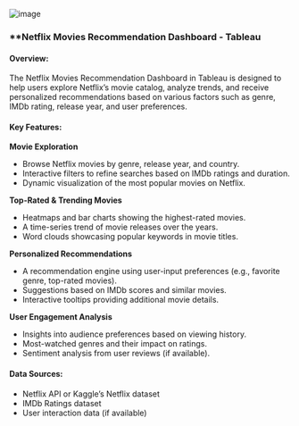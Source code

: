 ![image](https://github.com/user-attachments/assets/e964d36f-e28e-4910-b90c-d5c7882651d4)


### **Netflix Movies Recommendation Dashboard - Tableau  

#### **Overview:**  
The Netflix Movies Recommendation Dashboard in Tableau is designed to help users explore Netflix’s movie catalog, analyze trends, and receive personalized recommendations based on various factors such as genre, IMDb rating, release year, and user preferences.  

#### **Key Features:**  

**Movie Exploration**  
- Browse Netflix movies by genre, release year, and country.  
- Interactive filters to refine searches based on IMDb ratings and duration.  
- Dynamic visualization of the most popular movies on Netflix.  

**Top-Rated & Trending Movies**  
- Heatmaps and bar charts showing the highest-rated movies.  
- A time-series trend of movie releases over the years.  
- Word clouds showcasing popular keywords in movie titles.  

**Personalized Recommendations**  
- A recommendation engine using user-input preferences (e.g., favorite genre, top-rated movies).  
- Suggestions based on IMDb scores and similar movies.  
- Interactive tooltips providing additional movie details.  

**User Engagement Analysis**  
- Insights into audience preferences based on viewing history.  
- Most-watched genres and their impact on ratings.  
- Sentiment analysis from user reviews (if available).  

#### **Data Sources:**  
- Netflix API or Kaggle’s Netflix dataset  
- IMDb Ratings dataset  
- User interaction data (if available)  
